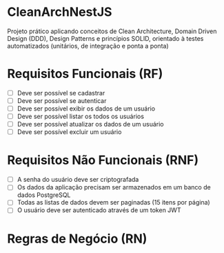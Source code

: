 # CleanArchNestJS
Projeto prático aplicando conceitos de Clean Architecture, Domain Driven Design (DDD), Design Patterns e princípios SOLID,  orientado à testes automatizados (unitários, de integração e ponta a ponta)


# Requisitos Funcionais (RF)
- [ ] Deve ser possível se cadastrar
- [ ] Deve ser possível se autenticar
- [ ] Deve ser possível exibir os dados de um usuário
- [ ] Deve ser possível listar os todos os usuários
- [ ] Deve ser possível atualizar os dados de um usuário
- [ ] Deve ser possível excluir um usuário

# Requisitos Não Funcionais (RNF)
- [ ] A senha do usuário deve ser criptografada
- [ ] Os dados da aplicação precisam ser armazenados em um banco de dados PostgreSQL
- [ ] Todas as listas de dados devem ser paginadas (15 itens por página)
- [ ] O usuário deve ser autenticado através de um token JWT

# Regras de Negócio (RN)